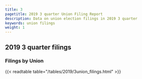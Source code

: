 ```yaml
---
title: 3
pagetitle: 2019 3 quarter Union Filing Report
description: Data on union election filings in 2019 3 quarter 
keywords: union filings
weight: 1
---
```


## 2019 3 quarter filings

### Filings by Union
{{< readtable table="/tables/2019/3union_filings.html" >}}
